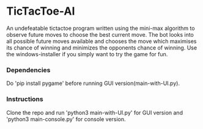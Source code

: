 # TicTacToe-AI
An undefeatable tictactoe program written using the mini-max algorithm to observe future moves to choose the best current move. The bot looks into all possible future moves available and chooses the move which maximises its chance of winning and minimizes the opponents chance of winning. Use the windows-installer if you simply want to try the game for fun.

### Dependencies
Do 'pip install pygame' before running GUI version(main-with-UI.py).

### Instructions
Clone the repo and run 'python3 main-with-UI.py' for GUI version and 'python3 main-console.py' for console version.
